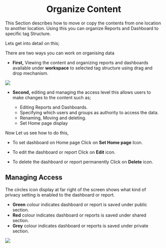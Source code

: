 

<center><h1>Organize Content</h1></center>

This Section describes how to move or copy the contents from one location to another location. Using this you can organize Reports and Dashboard to specific tag Structure.

Lets get into detail on this;

There are two ways you can work on organising data 
 - **First,** Viewing the content and organizing reports and dashboards  available under **workspace** to selected tag structure using drag and drop mechanism.

![
](https://raw.githubusercontent.com/sv18042016/fp1/93fab44572b6a9c124a7c80f1ec840cd0488f319/images/organise_full.png)


 - **Second,** editing and managing the access level this allows users to make changes to the content such as;

   - Editing Reports and Dashboards.
   -  Specifying which users and groups as  authority to access the data.
   -  Renaming, Moving and deleting. 
    - Set Home page display

Now Let us see how to do this,

- To set dashboard on Home page Click on **Set Home page** Icon.
- To edit the dashboard or report Click on  **Edit**  icon.

 - To delete the dashboard or report permanently Click on  **Delete**  icon.

## Managing Access

The circles icon display at far right of the screen shows what kind of privacy setting is enabled to the dashboard or report.

 -   **Green** colour indicates dashboard or report is saved under public section.
 -   **Red** colour indicates dashboard or reports is saved under shared section.
-   **Grey** colour indicates dashboard or reports is saved under private section.

![
](https://raw.githubusercontent.com/sv18042016/fp1/93fab44572b6a9c124a7c80f1ec840cd0488f319/images/organise_full.png)


<!--stackedit_data:
eyJoaXN0b3J5IjpbMTg5MzY5OTA3Niw3NDIxMTQ2NTIsMTEyNz
E4MTkzOCwtNDc5NzM4MjQzLC0xMTU4MjkyMDEzLC0zMjc2MzYz
MTUsNTUyNzU3NjM0LDIwODQ2Mzg5MjAsMTExNzUxOTc5MF19
-->